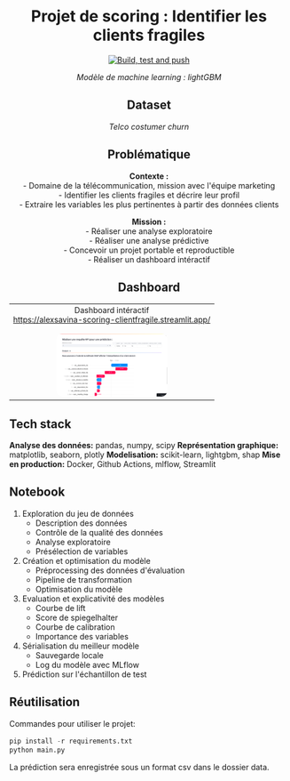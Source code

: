 <h1 align="center">Projet de scoring : Identifier les clients fragiles</h1>

<p align="center">
  <a href="https://github.com/alexsavz/savina_alex_rendu_projet3/actions/workflows/ci.yaml">
    <img src="https://github.com/alexsavz/savina_alex_rendu_projet3/actions/workflows/ci.yaml/badge.svg" alt="Build, test and push"/>
  </a>
</p>

<p align="center"><i>Modèle de machine learning : lightGBM</i></p>

<h2 align="center">Dataset</h2>

<p align="center"><i>Telco costumer churn</i></p>

<h2 align="center">Problématique</h2>

<p align="center">
<b>Contexte :</b>
<br>- Domaine de la télécommunication, mission avec l'équipe marketing
<br>- Identifier les clients fragiles et décrire leur profil
<br>- Extraire les variables les plus pertinentes à partir des données clients
</p>

<p align="center">
<b>Mission :</b>
<br>- Réaliser une analyse exploratoire
<br>- Réaliser une analyse prédictive
<br>- Concevoir un projet portable et reproductible
<br>- Réaliser un dashboard intéractif
</p>

<h2 align="center">Dashboard</h2>
<table align="center">
  <tr>
    <td align="center" valign="top">
      Dashboard intéractif <br/>
      <a href="https://alexsavina-scoring-clientfragile.streamlit.app/">https://alexsavina-scoring-clientfragile.streamlit.app/</a> <br/><br>
      <a href="https://alexsavina-scoring-clientfragile.streamlit.app/">
        <img alt="Todo App" src="/frontend/assets/dashboard-min.png" width="200px" style="max-width:100%; border-radius: 10px;"/>
      </a>
    </td>
  </tr>
</table>

## Tech stack

**Analyse des données:** pandas, numpy, scipy
**Représentation graphique:** matplotlib, seaborn, plotly
**Modelisation:** scikit-learn, lightgbm, shap
**Mise en production:** Docker, Github Actions, mlflow, Streamlit

## Notebook

1. Exploration du jeu de données
   - Description des données
   - Contrôle de la qualité des données
   - Analyse exploratoire
   - Présélection de variables
2. Création et optimisation du modèle
   - Préprocessing des données d'évaluation
   - Pipeline de transformation
   - Optimisation du modèle
3. Evaluation et explicativité des modèles
   - Courbe de lift
   - Score de spiegelhalter
   - Courbe de calibration
   - Importance des variables
4. Sérialisation du meilleur modèle
   - Sauvegarde locale
   - Log du modèle avec MLflow
5. Prédiction sur l'échantillon de test

## Réutilisation

Commandes pour utiliser le projet:

```python
pip install -r requirements.txt
python main.py
```

La prédiction sera enregistrée sous un format csv dans le dossier data.
